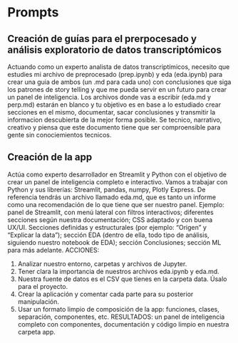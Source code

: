 # Prompts

## Creación de guías para el prerpocesado y análisis exploratorio de datos transcriptómicos

Actuando como un experto analista de datos transcriptímicos, necesito que estudies mi archivo de preprocesado (prep.ipynb) y eda (eda.ipynb) para crear una guia de ambos (un .md para cada uno) con conclusiones que siga los patrones de story telling y que me pueda servir en un futuro para crear un panel de inteligencia.
Los archivos donde vas a escribir (eda.md y perp.md) estarán en blanco y tu objetivo es en base a lo estudiado crear secciones en el mismo, documentar, sacar conclusiones y transmitir la informacion descubierta de la mejor forma posible.
Se tecnico, narrativo, creativo y piensa que este documento tiene que ser comproensible para gente sin conociemientos tecnicos.

## Creación de la app

Actúa como experto desarrollador en Streamlit y Python con el objetivo de crear un panel de inteligencia completo e interactivo.
Vamos a trabajar con Python y sus librerías: Streamlit, pandas, numpy, Plotly Express. De referencia tendrás un archivo llamado eda.md, que es tanto un informe como una recomendación de lo que tiene que ser nuestro panel.
Ejemplo: panel de Streamlit, con menú lateral con filtros interactivos; diferentes secciones según nuestra documentación; CSS adaptado y con buena UX/UI. Secciones definidas y estructurales (por ejemplo: “Origen” y “Explicar la data”); sección EDA (dentro de ella, todo tipo de análisis, siguiendo nuestro notebook de EDA); sección Conclusiones; sección ML para más adelante.
ACCIONES:
1.	Analizar nuestro entorno, carpetas y archivos de Jupyter.
2.	Tener clara la importancia de nuestros archivos eda.ipynb y eda.md.
3.	Nuestra fuente de datos es el CSV que tienes en la carpeta data. Úsalo para el proyecto.
4.	Crear la aplicación y comentar cada parte para su posterior manipulación.
5.	Usar un formato limpio de composición de la app: funciones, clases, separación, componentes, etc.
RESULTADOS: un panel de inteligencia completo con componentes, documentación y código limpio en nuestra carpeta app.
